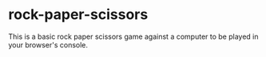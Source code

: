 # rock-paper-scissors
This is a basic rock paper scissors game against a computer to be played in your browser's console.